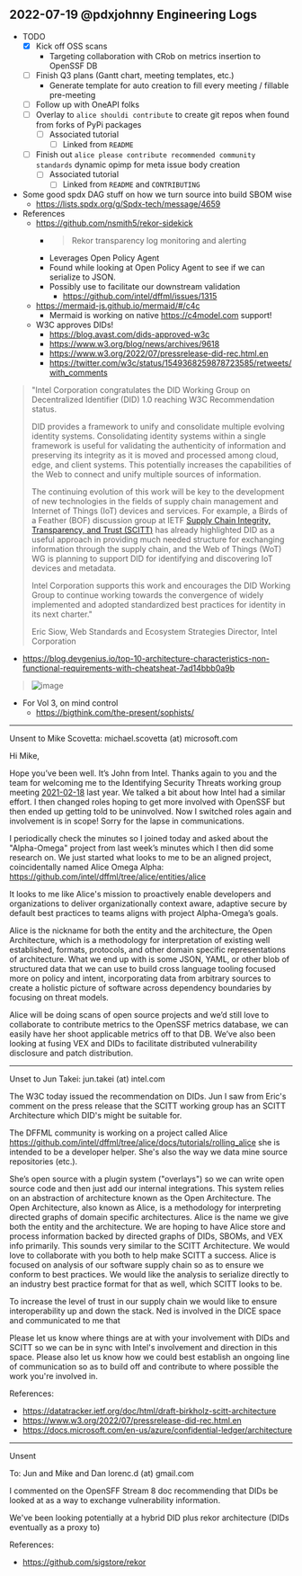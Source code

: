 ## 2022-07-19 @pdxjohnny Engineering Logs

- TODO
  - [x] Kick off OSS scans
    - Targeting collaboration with CRob on metrics insertion to OpenSSF DB
  - [ ] Finish Q3 plans (Gantt chart, meeting templates, etc.)
    - Generate template for auto creation to fill every meeting / fillable pre-meeting
  - [ ] Follow up with OneAPI folks
  - [ ] Overlay to `alice shouldi contribute` to create git repos when found from forks of PyPi packages
    - [ ] Associated tutorial
      - [ ] Linked from `README`
  - [ ] Finish out `alice please contribute recommended community standards`
        dynamic opimp for meta issue body creation
    - [ ] Associated tutorial
      - [ ] Linked from `README` and `CONTRIBUTING`
- Some good spdx DAG stuff on how we turn source into build SBOM wise
  - https://lists.spdx.org/g/Spdx-tech/message/4659
- References
  - https://github.com/nsmith5/rekor-sidekick
    - > Rekor transparency log monitoring and alerting
    - Leverages Open Policy Agent
    - Found while looking at Open Policy Agent to see if we can serialize to JSON.
    - Possibly use to facilitate our downstream validation
      - https://github.com/intel/dffml/issues/1315
  - https://mermaid-js.github.io/mermaid/#/c4c
    - Mermaid is working on native https://c4model.com support!
  - W3C approves DIDs!
    - https://blog.avast.com/dids-approved-w3c
    - https://www.w3.org/blog/news/archives/9618
    - https://www.w3.org/2022/07/pressrelease-did-rec.html.en
    - https://twitter.com/w3c/status/1549368259878723585/retweets/with_comments

> "Intel Corporation congratulates the DID Working Group on Decentralized Identifier (DID) 1.0 reaching W3C Recommendation status.
>
> DID provides a framework to unify and consolidate multiple evolving identity systems. Consolidating identity systems within a single framework is useful for validating the authenticity of information and preserving its integrity as it is moved and processed among cloud, edge, and client systems. This potentially increases the capabilities of the Web to connect and unify multiple sources of information.
>
> The continuing evolution of this work will be key to the development of new technologies in the fields of supply chain management and Internet of Things (IoT) devices and services. For example, a Birds of a Feather (BOF) discussion group at IETF [Supply Chain Integrity, Transparency, and Trust (SCITT)](https://datatracker.ietf.org/doc/bofreq-birkholz-supply-chain-integrity-transparency-and-trust-scitt/) has already highlighted DID as a useful approach in providing much needed structure for exchanging information through the supply chain, and the Web of Things (WoT) WG is planning to support DID for identifying and discovering IoT devices and metadata.
>
> Intel Corporation supports this work and encourages the DID Working Group to continue working towards the convergence of widely implemented and adopted standardized best practices for identity in its next charter."
>
> Eric Siow, Web Standards and Ecosystem Strategies Director, Intel Corporation




- https://blog.devgenius.io/top-10-architecture-characteristics-non-functional-requirements-with-cheatsheat-7ad14bbb0a9b

> ![image](https://user-images.githubusercontent.com/5950433/179842612-5fb02fb5-1f26-4cb4-af0d-d375b1134ace.png)

- For Vol 3, on mind control
  - https://bigthink.com/the-present/sophists/

---

Unsent to Mike Scovetta: michael.scovetta (at) microsoft.com

Hi Mike,

Hope you’ve been well. It’s John from Intel. Thanks again to you and the team for welcoming me to the Identifying Security Threats working group meeting [2021-02-18](https://docs.google.com/document/d/1AfI0S6VjBCO0ZkULCYZGHuzzW8TPqO3zYxRjzmKvUB4/edit#heading=h.mfw2bj5svu9u) last year. We talked a bit about how Intel had a similar effort. I then changed roles hoping to get more involved with OpenSSF but then ended up getting told to be uninvolved. Now I switched roles again and involvement is in scope! Sorry for the lapse in communications.

I periodically check the minutes so I joined today and asked about the "Alpha-Omega" project from last week’s minutes which I then did some research on. We just started what looks to me to be an aligned project, coincidentally named Alice Omega Alpha: https://github.com/intel/dffml/tree/alice/entities/alice

It looks to me like Alice's mission to proactively enable developers and organizations to deliver organizationally context aware, adaptive secure by default best practices to teams aligns with project Alpha-Omega’s goals.

Alice is the nickname for both the entity and the architecture, the Open Architecture, which is a methodology for interpretation of existing well established, formats, protocols, and other domain specific representations of architecture. What we end up with is some JSON, YAML, or other blob of structured data that we can use to build cross language tooling focused more on policy and intent, incorporating data from arbitrary sources to create a holistic picture of software across dependency boundaries by focusing on threat models.

Alice will be doing scans of open source projects and we’d still love to collaborate to contribute metrics to the OpenSSF metrics database, we can easily have her shoot applicable metrics off to that DB. We’ve also been looking at fusing VEX and DIDs to facilitate distributed vulnerability disclosure and patch distribution.

---

Unset to Jun Takei: jun.takei (at) intel.com

The W3C today issued the recommendation on DIDs. Jun I saw from Eric's
comment on the press release that the SCITT working group has an SCITT
Architecture which DID's might be suitable for.

The DFFML community is working on a project called Alice
https://github.com/intel/dffml/tree/alice/docs/tutorials/rolling_alice
she is intended to be a developer helper. She's also the way we data mine
source repositories (etc.).

She’s open source with a plugin system ("overlays") so we can write open source code
and then just add our internal integrations. This system relies on an abstraction of
architecture known as the Open Architecture. The Open Architecture, also known as
Alice, is a methodology for interpreting directed graphs of domain specific architectures.
Alice is the name we give both the entity and the architecture. We are hoping to
have Alice store and process information backed by directed graphs of DIDs, SBOMs, and
VEX info primarily. This sounds very similar to the SCITT Architecture. We would love to
collaborate with you both to help make SCITT a success. Alice is focused on analysis of
our software supply chain so as to ensure we conform to best practices. We would like
the analysis to serialize directly to an industry best practice format for that as well,
which SCITT looks to be.

To increase the level of trust in our supply chain we would like to ensure interoperability
up and down the stack. Ned is involved in the DICE space and communicated to me
that 

Please let us  know where things are at with your involvement with DIDs and SCITT so we
can be in sync with Intel's involvement and direction in this space. Please also let us know
how we could best establish an ongoing line of communication so as to build off and
contribute to where possible the work you're involved in.

References:
- https://datatracker.ietf.org/doc/html/draft-birkholz-scitt-architecture
- https://www.w3.org/2022/07/pressrelease-did-rec.html.en
- https://docs.microsoft.com/en-us/azure/confidential-ledger/architecture

---

Unsent

To: Jun and Mike and Dan lorenc.d (at) gmail.com

I commented on the OpenSFF Stream 8 doc recommending that DIDs be looked at
as a way to exchange vulnerability information.

We've been looking potentially at a hybrid DID plus rekor
architecture (DIDs eventually as a proxy to) 

References:
- https://github.com/sigstore/rekor
